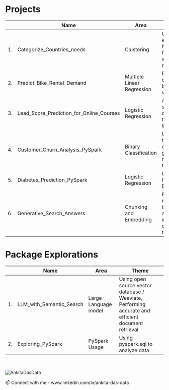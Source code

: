 
# Projects  
<div align="center">
  
|  | Name                                       | Area                             | Theme                                                                                    |  
|--|--------------------------------------------|----------------------------------|------------------------------------------------------------------------------------------|
|1.| Categorize_Countries_needs                | Clustering                       | Using socio-economic and health factors to find the countries which need the most help   | 
|2.| Predict_Bike_Rental_Demand                | Multiple Linear Regression       | Predicting of demand for shared bikes based on various factors                           | 
|3.| Lead_Score_Prediction_for_Online_Courses  | Logistic Regression              | Assigning lead score to potential customer leads to target leads more likely to convert   | 
|4.| Customer_Churn_Analysis_PySpark           | Binary Classification            | Using telecommunication company data for generating recommendations to avoid churn        | 
|5.| Diabetes_Prediction_PySpark               | Logistic Regression              | Using health factors to predict Diabetes                                                  |
|6.| Generative_Search_Answers                 | Chunking and Embedding            | Retrieving and returning relevant text snippets from a database or index based based on meaning rather than exact words        |  
  
</div>

# Package Explorations  
<div align="center">
  
|  | Name                                       | Area                             | Theme                                                                                    |
|--|--------------------------------------------|----------------------------------|------------------------------------------------------------------------------------------|
|1.| LLM_with_Semantic_Search                  | Large Language model             | Using  open source vector database / Weaviate, Performing accurate and efficient document retrieval     | 
|2.| Exploring_PySpark                         | PySpark Usage                    | Using pyspark.sql to analyze data                                                            | 
  
</div>


<br>  

<p align="left"> <img src="https://komarev.com/ghpvc/?username=AnkitaDasData&label=Views&color=lightgrey&style=flat" alt="AnkitaDasData" /> </p>
📫 Connect with me - www.linkedin.com/in/ankita-das-data


